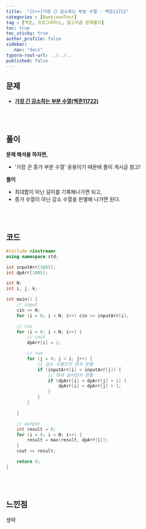 ```yaml
---
title:  "[C++]가장 긴 감소하는 부분 수열 - 백준11722"
categories : [BaekjoonTest]
tag : [백준, 프로그래머스, 알고리즘 문제풀이]
toc: true
toc_sticky: true
author_profile: false
sidebar:
   nav: "docs"
typora-root-url: ../../..
published: false
---
```




## 문제

* **[가장 긴 감소하는 부분 수열(백준11722)](https://www.acmicpc.net/problem/11722)**

<br><br>

## 풀이

**문제 해석을 하자면,**

* '가장 큰 증가 부분 수열' 응용이기 때문에 풀이 게시글 참고!



**풀이**

* 최대합이 아닌 길이를 기록해나가면 되고,
* 증가 수열이 아닌 감소 수열을 판별해 나가면 된다.




<br><br>

## 코드

```c++
#include <iostream>
using namespace std;

int inputArr[1005];
int dpArr[1005];

int N;
int i, j, k;

int main() {
	// input
	cin >> N;
	for (i = 0; i < N; i++) cin >> inputArr[i];

	// run
	for (i = 0; i < N; i++) {
		// init
		dpArr[i] = 1;

		// run
		for (j = 0; j < i; j++) {
			// 감소 수열인지 먼저 판별
			if (inputArr[i] < inputArr[j]) {
				// 최대 길이인지 판별
				if (dpArr[i] < dpArr[j] + 1) {
					dpArr[i] = dpArr[j] + 1;
				}
			}
		}

	}

	// output
	int result = 0;
	for (i = 0; i < N; i++) {
		result = max(result, dpArr[i]);
	}
	cout << result;

	return 0;
}
```

<br><br>

## 느낀점

생략
